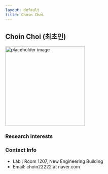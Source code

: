 ```yaml
---
layout: default
title: Choin Choi
---
```


## Choin Choi (최초인)
<img src="{{ site.baseurl }}/assets/img/profile/profile_placeholder.jpg" alt="placeholder image" style="width: 250px; height: 250px;  object-fit: cover;">

### Research Interests


### Contact Info
* Lab : Room 1207, New Engineering Building
* Email: choin22222 at naver.com